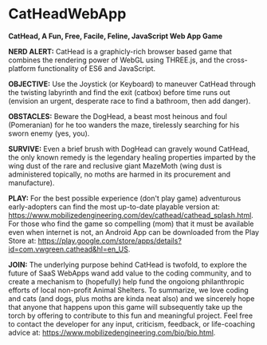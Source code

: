 # CatHeadWebApp
<b>CatHead, A Fun, Free, Facile, Feline, JavaScript Web App Game</b>

<b>NERD ALERT:</b> CatHead is a graphicly-rich browser based game that combines the rendering power of WebGL using THREE.js, and the cross-platform functionality of ES6 and JavaScript.

<b>OBJECTIVE:</b> Use the Joystick (or Keyboard) to maneuver CatHead through the twisting labyrinth and find the exit (catbox) before time runs out (envision an urgent, desperate race to find a bathroom, then add danger).

<b>OBSTACLES:</b> Beware the DogHead, a beast most heinous and foul (Pomeranian) for he too wanders the maze, tirelessly searching for his sworn enemy (yes, you).

<b>SURVIVE:</b> Even a brief brush with DogHead can gravely wound CatHead, the only known remedy is the legendary healing properties imparted by the wing dust of the rare and reclusive giant MazeMoth (wing dust is administered topically, no moths are harmed in its procurement and manufacture).

<b>PLAY:</b>  For the best possible experience (don't play game) adventurous early-adopters can find the most up-to-date playable version at:
https://www.mobilizedengineering.com/dev/cathead/cathead_splash.html.
For those who find the game so compelling (mom) that it must be available even when internet is not, an Android App can be downloaded from the Play Store at: https://play.google.com/store/apps/details?id=com.vwgreen.cathead&hl=en_US.

<b>JOIN:</b> The underlying purpose behind CatHead is twofold, to explore the future of SaaS WebApps wand add value to the coding community, and to create a mechanism to (hopefully) help fund the ongoiong philanthropic efforts of local non-profit Animal Shelters.  To summarize, we love coding and cats (and dogs, plus moths are kinda neat also) and we sincerely hope that anyone that happens upon this game will subsequently take up the torch by offering to contribute to this fun and meaningful project.  Feel free to contact the developer for any input, criticism, feedback, or life-coaching advice at: https://www.mobilizedengineering.com/bio/bio.html.
